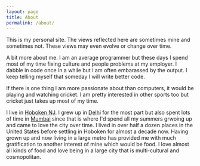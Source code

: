 ```yaml
---
layout: page
title: About 
permalink: /about/
---
```

This is my personal site. The views reflected here are sometimes mine and sometimes not. These views may even evolve or change over time.

A bit more about me. I am an average programmer but these days I spend most of my time fixing culture and people problems at my employer. I dabble in code once in a while but I am often embarassed by the output. I keep telling myself that someday I will write better code.

If there is one thing I am more passionate about than computers, it would be playing and watching cricket. I am pretty interested in other sports too but cricket just takes up most of my time. 

I live in [Hoboken NJ][hoboken]. I grew up in [Delh][delhi]i for the most part but also spent lots of time in [Mumbai][mumbai] since that is where I'd spend all my summers grwoing up and came to love the city over time. I lived in over half a dozen places in the United States before settling in Hoboken for almost a decade now. Having grown up and now living in a large metro has provided me with much gratification to another interest of mine which would be food. I love almost all kinds of food and love being in a large city that is multi-cultural and cosmopolitan.

[hoboken]: https://en.wikipedia.org/wiki/Hoboken%2C_New_Jersey 
[delhi]: https://en.wikipedia.org/wiki/Delhi
[mumbai]: https://en.wikipedia.org/wiki/Mumbai
